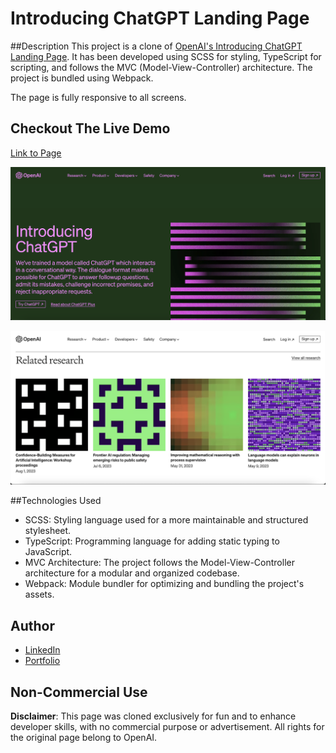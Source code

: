 # Introducing ChatGPT Landing Page

##Description
This project is a clone of [OpenAI's Introducing ChatGPT Landing Page](https://openai.com/blog/chatgpt). It has been developed using SCSS for styling, TypeScript for scripting, and follows the MVC (Model-View-Controller) architecture. The project is bundled using Webpack.

The page is fully responsive to all screens.

## Checkout The Live Demo

<a href="https://introducing-chatgpt-clone.netlify.app/" target="_blank">Link to Page</a>

![Introducing ChatGPT Landing Page - Desktop](https://raw.githubusercontent.com/Peac-h/introducing_chatgpt_landing_page/main/Screenshot%202023-12-17%20at%205.52.46%20AM.png)

![Introducing ChatGPT Landing Page - Desktop](https://raw.githubusercontent.com/Peac-h/introducing_chatgpt_landing_page/main/Screenshot%202023-12-17%20at%205.53.05%20AM.png)

##Technologies Used

- SCSS: Styling language used for a more maintainable and structured stylesheet.
- TypeScript: Programming language for adding static typing to JavaScript.
- MVC Architecture: The project follows the Model-View-Controller architecture for a modular and organized codebase.
- Webpack: Module bundler for optimizing and bundling the project's assets.

## Author

- [LinkedIn](https://www.linkedin.com/in/tamta-lomidze-b336b9266/)
- [Portfolio](https://peachportfolio.com/)

## Non-Commercial Use

**Disclaimer**: This page was cloned exclusively for fun and to enhance developer skills, with no commercial purpose or advertisement. All rights for the original page belong to OpenAI.
